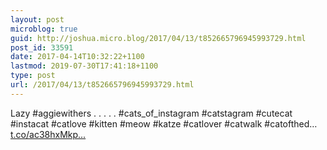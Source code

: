 ```yaml
---
layout: post
microblog: true
guid: http://joshua.micro.blog/2017/04/13/t852665796945993729.html
post_id: 33591
date: 2017-04-14T10:32:22+1100
lastmod: 2019-07-30T17:41:18+1100
type: post
url: /2017/04/13/t852665796945993729.html
---
```

Lazy #aggiewithers .
.
.
.
.
 #cats_of_instagram #catstagram #cutecat #instacat #catlove #kitten #meow #katze #catlover #catwalk #catofthed… [t.co/ac38hxMkp...](https://t.co/ac38hxMkpp)
